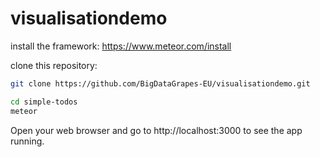 # visualisationdemo

install the framework: https://www.meteor.com/install

clone this repository:

```bash
git clone https://github.com/BigDataGrapes-EU/visualisationdemo.git
```

```bash
cd simple-todos
meteor
```

Open your web browser and go to http://localhost:3000 to see the app running.
